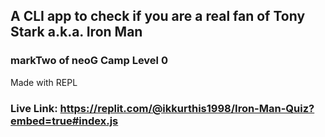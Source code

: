 ## A CLI app to check if you are a real fan of Tony Stark a.k.a. Iron Man 

### markTwo of neoG Camp Level 0
Made with REPL
### Live Link: https://replit.com/@ikkurthis1998/Iron-Man-Quiz?embed=true#index.js
